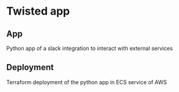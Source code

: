# Twisted app

## App
Python app of a slack integration to interact with external services 

## Deployment
Terraform deployment of the python app in ECS service of AWS
